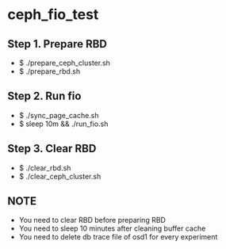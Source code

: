 # ceph_fio_test
## Step 1. Prepare RBD
* $ ./prepare_ceph_cluster.sh
* $ ./prepare_rbd.sh

## Step 2. Run fio
* $ ./sync_page_cache.sh
* $ sleep 10m && ./run_fio.sh

## Step 3. Clear RBD
* $ ./clear_rbd.sh
* $ ./clear_ceph_cluster.sh

## NOTE
* You need to clear RBD before preparing RBD
* You need to sleep 10 minutes after cleaning buffer cache
* You need to delete db trace file of osd1 for every experiment
